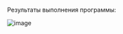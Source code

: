 Результаты выполнения программы:

![image](https://github.com/user-attachments/assets/f7879f7d-57da-4f29-8b8e-c660243e3010)
